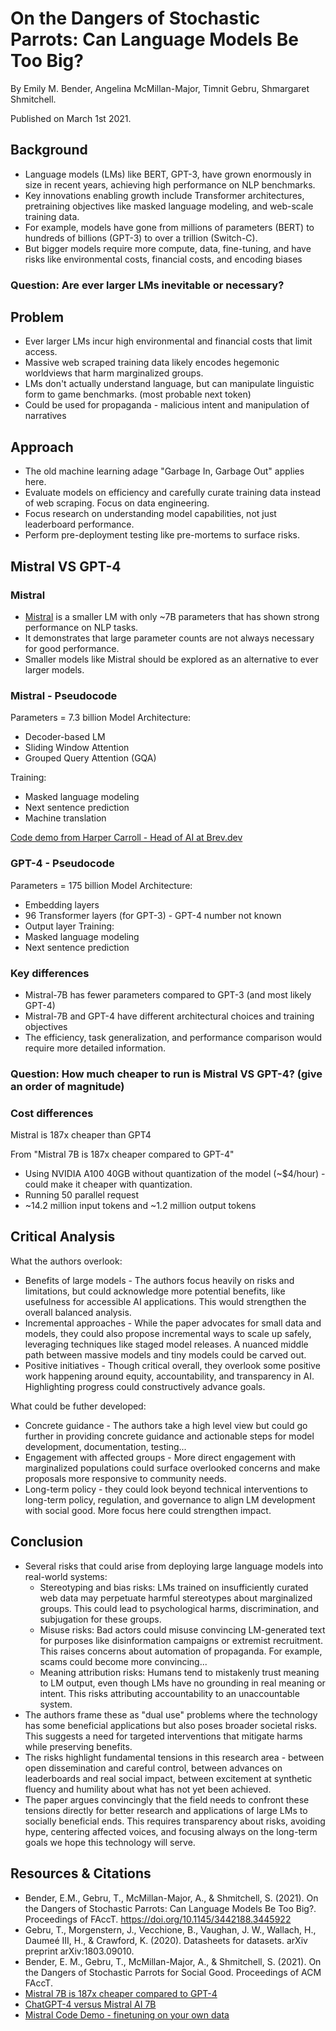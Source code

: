 # On the Dangers of Stochastic Parrots: Can Language Models Be Too Big?
By Emily M. Bender, Angelina McMillan-Major, Timnit Gebru, Shmargaret Shmitchell.

Published on March 1st 2021.

## Background
* Language models (LMs) like BERT, GPT-3, have grown enormously in size in recent years, achieving high performance on NLP benchmarks.
* Key innovations enabling growth include Transformer architectures, pretraining objectives like masked language modeling, and web-scale training data.
* For example, models have gone from millions of parameters (BERT) to hundreds of billions (GPT-3) to over a trillion (Switch-C).
* But bigger models require more compute, data, fine-tuning, and have risks like environmental costs, financial costs, and encoding biases

### Question: Are ever larger LMs inevitable or necessary? 

## Problem
* Ever larger LMs incur high environmental and financial costs that limit access.
* Massive web scraped training data likely encodes hegemonic worldviews that harm marginalized groups.
* LMs don't actually understand language, but can manipulate linguistic form to game benchmarks. (most probable next token)
* Could be used for propaganda - malicious intent and manipulation of narratives
  
## Approach
* The old machine learning adage "Garbage In, Garbage Out" applies here.
* Evaluate models on efficiency and carefully curate training data instead of web scraping. Focus on data engineering.
* Focus research on understanding model capabilities, not just leaderboard performance.
* Perform pre-deployment testing like pre-mortems to surface risks.
  
## Mistral VS GPT-4

### Mistral
* [Mistral](https://docs.mistral.ai) is a smaller LM with only ~7B parameters that has shown strong performance on NLP tasks.
* It demonstrates that large parameter counts are not always necessary for good performance.
* Smaller models like Mistral should be explored as an alternative to ever larger models.

### Mistral - Pseudocode
Parameters = 7.3 billion
Model Architecture:
* Decoder-based LM
* Sliding Window Attention
* Grouped Query Attention (GQA)

Training:
* Masked language modeling
* Next sentence prediction
* Machine translation

[Code demo from Harper Carroll - Head of AI at Brev.dev](https://github.com/brevdev/notebooks/blob/main/mistral-finetune-own-data.ipynb)

### GPT-4 - Pseudocode
Parameters = 175 billion
Model Architecture:
* Embedding layers
* 96 Transformer layers (for GPT-3) - GPT-4 number not known
* Output layer
Training:
* Masked language modeling
* Next sentence prediction

### Key differences 
* Mistral-7B has fewer parameters compared to GPT-3 (and most likely GPT-4)
* Mistral-7B and GPT-4 have different architectural choices and training objectives
* The efficiency, task generalization, and performance comparison would require more detailed information.

### Question: How much cheaper to run is Mistral VS GPT-4? (give an order of magnitude)

### Cost differences
Mistral is 187x cheaper than GPT4

From "Mistral 7B is 187x cheaper compared to GPT-4"
* Using NVIDIA A100 40GB without quantization of the model (~$4/hour) - could make it cheaper with quantization. 
* Running 50 parallel request
* ~14.2 million input tokens and ~1.2 million output tokens

## Critical Analysis
What the authors overlook: 
* Benefits of large models - The authors focus heavily on risks and limitations, but could acknowledge more potential benefits, like usefulness for accessible AI applications. This would strengthen the overall balanced analysis.
* Incremental approaches - While the paper advocates for small data and models, they could also propose incremental ways to scale up safely, leveraging techniques like staged model releases. A nuanced middle path between massive models and tiny models could be carved out.
* Positive initiatives - Though critical overall, they overlook some positive work happening around equity, accountability, and transparency in AI. Highlighting progress could constructively advance goals.

What could be futher developed: 
* Concrete guidance - The authors take a high level view but could go further in providing concrete guidance and actionable steps for model development, documentation, testing... 
* Engagement with affected groups - More direct engagement with marginalized populations could surface overlooked concerns and make proposals more responsive to community needs.
* Long-term policy - they could look beyond technical interventions to long-term policy, regulation, and governance to align LM development with social good. More focus here could strengthen impact.

## Conclusion
* Several risks that could arise from deploying large language models into real-world systems:
  * Stereotyping and bias risks: LMs trained on insufficiently curated web data may perpetuate harmful stereotypes about marginalized groups. This could lead to psychological harms, discrimination, and subjugation for these groups.
  * Misuse risks: Bad actors could misuse convincing LM-generated text for purposes like disinformation campaigns or extremist recruitment. This raises concerns about automation of propaganda. For example, scams could become more convincing...
  * Meaning attribution risks: Humans tend to mistakenly trust meaning to LM output, even though LMs have no grounding in real meaning or intent. This risks attributing accountability to an unaccountable system.
* The authors frame these as "dual use" problems where the technology has some beneficial applications but also poses broader societal risks. This suggests a need for targeted interventions that mitigate harms while preserving benefits.
* The risks highlight fundamental tensions in this research area - between open dissemination and careful control, between advances on leaderboards and real social impact, between excitement at synthetic fluency and humility about what has not yet been achieved.
* The paper argues convincingly that the field needs to confront these tensions directly for better research and applications of large LMs to socially beneficial ends. This requires transparency about risks, avoiding hype, centering affected voices, and focusing always on the long-term goals we hope this technology will serve.
  
## Resources & Citations
* Bender, E.M., Gebru, T., McMillan-Major, A., & Shmitchell, S. (2021). On the Dangers of Stochastic Parrots: Can Language Models Be Too Big?. Proceedings of FAccT. https://doi.org/10.1145/3442188.3445922
* Gebru, T., Morgenstern, J., Vecchione, B., Vaughan, J. W., Wallach, H., Daumeé III, H., & Crawford, K. (2020). Datasheets for datasets. arXiv preprint arXiv:1803.09010.
* Bender, E. M., Gebru, T., McMillan-Major, A., & Shmitchell, S. (2021). On the Dangers of Stochastic Parrots for Social Good. Proceedings of ACM FAccT.
* [Mistral 7B is 187x cheaper compared to GPT-4](https://www.linkedin.com/pulse/mistral-7b-187x-cheaper-compared-gpt-4-tzejf#:~:text=%2B%20Follow%20Mistral%207B%20is,window%20attention.%20Group)
* [ChatGPT-4 versus Mistral AI 7B](https://www.linkedin.com/pulse/chatgpt-4-versus-mistral-ai-7b-thibaud-cainne#:~:text=After%20a%20few%20hours%20struggling,4%20gives%20better)
* [Mistral Code Demo - finetuning on your own data](https://github.com/brevdev/notebooks/blob/main/mistral-finetune-own-data.ipynb)

